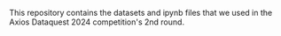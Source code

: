 This repository contains the datasets and ipynb files that we used in the Axios Dataquest 2024 competition's 2nd round.
